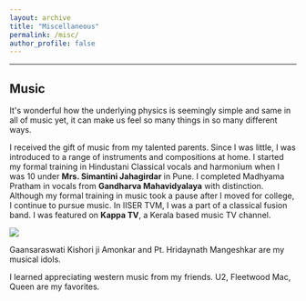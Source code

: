 ```yaml
---
layout: archive
title: "Miscellaneous"
permalink: /misc/
author_profile: false
---
```


------

## Music

It's wonderful how the underlying physics is seemingly simple and same in all of music yet, it can make us feel so many things in so many different ways.

I received the gift of music from my talented parents. Since I was little, I was introduced to a range of instruments and compositions at home. I started my formal training in Hindustani Classical vocals and harmonium when I was 10 under **Mrs. Simantini Jahagirdar** in Pune. I completed Madhyama Pratham in vocals from **Gandharva Mahavidyalaya** with distinction. Although my formal training in music took a pause after I moved for college, I continue to pursue music. In IISER TVM, I was a part of a classical fusion band. I was featured on **Kappa TV**, a Kerala based music TV channel.

[![](http://img.youtube.com/vi/i9a6tmVkYZo/3.jpg)](http://www.youtube.com/watch?v=i9a6tmVkYZo)

Gaansaraswati Kishori ji Amonkar and Pt. Hridaynath Mangeshkar are my musical idols.

I learned appreciating western music from my friends. U2, Fleetwood Mac, Queen are my favorites.
